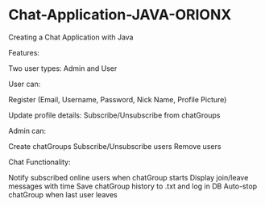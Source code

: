 # Chat-Application-JAVA-ORIONX
Creating a Chat Application with Java 

Features:

  Two user types: Admin and User

User can:

  Register (Email, Username, Password, Nick Name, Profile Picture)

Update profile details:
  Subscribe/Unsubscribe from chatGroups

Admin can:

  Create chatGroups
  Subscribe/Unsubscribe users
  Remove users
  
Chat Functionality:

  Notify subscribed online users when chatGroup starts
  Display join/leave messages with time
  Save chatGroup history to .txt and log in DB
  Auto-stop chatGroup when last user leaves
